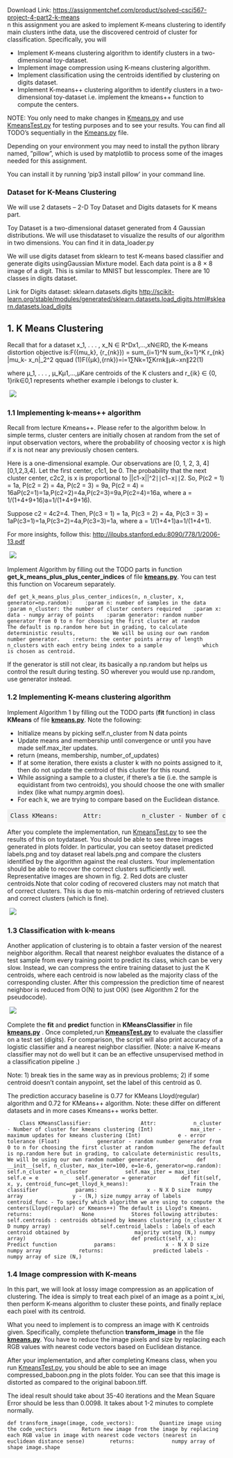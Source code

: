 Download Link: https://assignmentchef.com/product/solved-csci567-project-4-part2-k-means
<br>
n this assignment you are asked to implement K-means clustering to identify main clusters inthe data, use the discovered centroid of cluster for classification. Specifically, you will

<ul>

 <li>Implement K-means clustering algorithm to identify clusters in a two-dimensional toy-dataset.</li>

 <li>Implement image compression using K-means clustering algorithm.</li>

 <li>Implement classification using the centroids identified by clustering on digits dataset.</li>

 <li>Implement K-means++ clustering algorithm to identify clusters in a two-dimensional toy-dataset i.e. implement the kmeans++ function to compute the centers.</li>

</ul>

NOTE: You only need to make changes in <a href="http://Kmeans.py">Kmeans.py</a> and use <a href="http://KmeansTest.py">KmeansTest.py</a> for testing purposes and to see your results. You can find all TODO’s sequentially in the <a href="http://Kmeans.py">Kmeans.py</a> file.

Depending on your environment you may need to install the python library named, ”pillow”, which is used by matplotlib to process some of the images needed for this assignment.

You can install it by running ’pip3 install pillow’ in your command line.

<h3 id="dataset-for-k-means-clustering">Dataset for K-Means Clustering</h3>

We will use 2 datasets – 2-D Toy Dataset and Digits datasets for K means part.

Toy Dataset is a two-dimensional dataset generated from 4 Gaussian distributions. We will use thisdataset to visualize the results of our algorithm in two dimensions. You can find it in data_loader.py

We will use digits dataset from sklearn to test K-means based classifier and generate digits usingGaussian Mixture model. Each data point is a 8 × 8 image of a digit. This is similar to MNIST but lesscomplex. There are 10 classes in digits dataset.

Link for Digits dataset: sklearn.datasets.digits <a href="http://scikit-learn.org/stable/modules/generated/sklearn.datasets.load_digits.html#sklearn.datasets.load_digits">http://scikit-learn.org/stable/modules/generated/sklearn.datasets.load_digits.html#sklearn.datasets.load_digits</a>

<h2 id="k-means-clustering">1. K Means Clustering</h2>

Recall that for a dataset <span class="katex--inline"><span class="katex"><span class="katex-mathml">x_1, . . . , x_N ∈ R^D</span><span class="katex-html" aria-hidden="true"><span class="base"><span class="mord"><span class="mord mathdefault">x</span><span class="msupsub"><span class="vlist-t vlist-t2"><span class="vlist-r"><span class="vlist"><span class=""><span class="sizing reset-size6 size3 mtight"><span class="mord mtight">1</span></span></span></span><span class="vlist-s">​</span></span></span></span></span><span class="mpunct">,</span><span class="mord">.</span><span class="mord">.</span><span class="mord">.</span><span class="mpunct">,</span><span class="mord"><span class="mord mathdefault">x</span><span class="msupsub"><span class="vlist-t vlist-t2"><span class="vlist-r"><span class="vlist"><span class=""><span class="sizing reset-size6 size3 mtight"><span class="mord mathdefault mtight">N</span></span></span></span><span class="vlist-s">​</span></span></span></span></span><span class="mrel">∈</span></span><span class="base"><span class="mord"><span class="mord mathdefault">R</span><span class="msupsub"><span class="vlist-t"><span class="vlist-r"><span class="vlist"><span class=""><span class="sizing reset-size6 size3 mtight"><span class="mord mathdefault mtight">D</span></span></span></span></span></span></span></span></span></span></span></span>, the K-means distortion objective is:<span class="katex--display"><span class="katex-display"><span class="katex"><span class="katex-mathml">F({mu_k}, {r_{nk}}) = sum_{i=1}^N sum_{k=1}^K r_{nk} |mu_k- x_n|_2^2 qquad (1)</span><span class="katex-html" aria-hidden="true"><span class="base"><span class="mord mathdefault">F</span><span class="mopen">(</span><span class="mopen">{</span><span class="mord"><span class="mord mathdefault">μ</span><span class="msupsub"><span class="vlist-t vlist-t2"><span class="vlist-r"><span class="vlist"><span class=""><span class="sizing reset-size6 size3 mtight"><span class="mord mathdefault mtight">k</span></span></span></span><span class="vlist-s">​</span></span></span></span></span><span class="mclose">}</span><span class="mpunct">,</span><span class="mopen">{</span><span class="mord"><span class="mord mathdefault">r</span><span class="msupsub"><span class="vlist-t vlist-t2"><span class="vlist-r"><span class="vlist"><span class=""><span class="sizing reset-size6 size3 mtight"><span class="mord mtight"><span class="mord mathdefault mtight">n</span><span class="mord mathdefault mtight">k</span></span></span></span></span><span class="vlist-s">​</span></span></span></span></span><span class="mclose">}</span><span class="mclose">)</span><span class="mrel">=</span></span><span class="base"><span class="mop op-limits"><span class="vlist-t vlist-t2"><span class="vlist-r"><span class="vlist"><span class=""><span class="sizing reset-size6 size3 mtight"><span class="mord mtight"><span class="mord mathdefault mtight">i</span><span class="mrel mtight">=</span>1</span></span></span><span class=""><span class="mop op-symbol large-op">∑</span></span><span class=""><span class="sizing reset-size6 size3 mtight"><span class="mord mathdefault mtight">N</span></span></span></span><span class="vlist-s">​</span></span></span></span><span class="mop op-limits"><span class="vlist-t vlist-t2"><span class="vlist-r"><span class="vlist"><span class=""><span class="sizing reset-size6 size3 mtight"><span class="mord mtight"><span class="mord mathdefault mtight">k</span><span class="mrel mtight">=</span>1</span></span></span><span class=""><span class="mop op-symbol large-op">∑</span></span><span class=""><span class="sizing reset-size6 size3 mtight"><span class="mord mathdefault mtight">K</span></span></span></span><span class="vlist-s">​</span></span></span></span><span class="mord"><span class="mord mathdefault">r</span><span class="msupsub"><span class="vlist-t vlist-t2"><span class="vlist-r"><span class="vlist"><span class=""><span class="sizing reset-size6 size3 mtight"><span class="mord mtight"><span class="mord mathdefault mtight">n</span><span class="mord mathdefault mtight">k</span></span></span></span></span><span class="vlist-s">​</span></span></span></span></span><span class="mord">∥</span><span class="mord"><span class="mord mathdefault">μ</span><span class="msupsub"><span class="vlist-t vlist-t2"><span class="vlist-r"><span class="vlist"><span class=""><span class="sizing reset-size6 size3 mtight"><span class="mord mathdefault mtight">k</span></span></span></span><span class="vlist-s">​</span></span></span></span></span><span class="mbin">−</span></span><span class="base"><span class="mord"><span class="mord mathdefault">x</span><span class="msupsub"><span class="vlist-t vlist-t2"><span class="vlist-r"><span class="vlist"><span class=""><span class="sizing reset-size6 size3 mtight"><span class="mord mathdefault mtight">n</span></span></span></span><span class="vlist-s">​</span></span></span></span></span><span class="mord">∥<span class="msupsub"><span class="vlist-t vlist-t2"><span class="vlist-r"><span class="vlist"><span class=""><span class="sizing reset-size6 size3 mtight"><span class="mord mtight">2</span></span></span><span class=""><span class="sizing reset-size6 size3 mtight"><span class="mord mtight">2</span></span></span></span><span class="vlist-s">​</span></span></span></span></span><span class="mopen">(</span><span class="mord">1</span><span class="mclose">)</span></span></span></span></span></span>

where <span class="katex--inline"><span class="katex"><span class="katex-mathml">µ_1, . . . , µ_K</span><span class="katex-html" aria-hidden="true"><span class="base"><span class="mord">µ<span class="msupsub"><span class="vlist-t vlist-t2"><span class="vlist-r"><span class="vlist"><span class=""><span class="sizing reset-size6 size3 mtight"><span class="mord mtight">1</span></span></span></span><span class="vlist-s">​</span></span></span></span></span><span class="mpunct">,</span><span class="mord">.</span><span class="mord">.</span><span class="mord">.</span><span class="mpunct">,</span><span class="mord">µ<span class="msupsub"><span class="vlist-t vlist-t2"><span class="vlist-r"><span class="vlist"><span class=""><span class="sizing reset-size6 size3 mtight"><span class="mord mathdefault mtight">K</span></span></span></span><span class="vlist-s">​</span></span></span></span></span></span></span></span></span> are centroids of the K clusters and <span class="katex--inline"><span class="katex"><span class="katex-mathml">r_{ik} ∈ {0, 1}</span><span class="katex-html" aria-hidden="true"><span class="base"><span class="mord"><span class="mord mathdefault">r</span><span class="msupsub"><span class="vlist-t vlist-t2"><span class="vlist-r"><span class="vlist"><span class=""><span class="sizing reset-size6 size3 mtight"><span class="mord mtight"><span class="mord mathdefault mtight">i</span><span class="mord mathdefault mtight">k</span></span></span></span></span><span class="vlist-s">​</span></span></span></span></span><span class="mrel">∈</span></span><span class="base"><span class="mord">0<span class="mpunct">,</span>1</span></span></span></span></span> represents whether example i belongs to cluster k.

<img decoding="async" data-src="Algo1.png" class="lazyload" src="data:image/gif;base64,R0lGODlhAQABAAAAACH5BAEKAAEALAAAAAABAAEAAAICTAEAOw==">

 <noscript>

  <img decoding="async" src="Algo1.png">

 </noscript>

<h3 id="implementing-k-means-algorithm">1.1 Implementing k-means++ algorithm</h3>

Recall from lecture Kmeans++. Please refer to the algorithm below. In simple terms, cluster centers are initially chosen at random from the set of input observation vectors, where the probability of choosing vector x is high if x is not near any previously chosen centers.

Here is a one-dimensional example. Our observations are <span class="katex--inline"><span class="katex"><span class="katex-mathml">[0, 1, 2, 3, 4]</span><span class="katex-html" aria-hidden="true"><span class="base"><span class="mopen">[</span><span class="mord">0</span><span class="mpunct">,</span><span class="mord">1</span><span class="mpunct">,</span><span class="mord">2</span><span class="mpunct">,</span><span class="mord">3</span><span class="mpunct">,</span><span class="mord">4</span><span class="mclose">]</span></span></span></span></span>. Let the first center, <span class="katex--inline"><span class="katex"><span class="katex-mathml">c1</span><span class="katex-html" aria-hidden="true"><span class="base"><span class="mord mathdefault">c</span><span class="mord">1</span></span></span></span></span>, be 0. The probability that the next cluster center, <span class="katex--inline"><span class="katex"><span class="katex-mathml">c2</span><span class="katex-html" aria-hidden="true"><span class="base"><span class="mord mathdefault">c</span><span class="mord">2</span></span></span></span></span>, is x is proportional to <span class="katex--inline"><span class="katex"><span class="katex-mathml">||c1-x||^2</span><span class="katex-html" aria-hidden="true"><span class="base"><span class="mord">∣</span><span class="mord">∣</span><span class="mord mathdefault">c</span><span class="mord">1</span><span class="mbin">−</span></span><span class="base"><span class="mord mathdefault">x</span><span class="mord">∣</span><span class="mord">∣<span class="msupsub"><span class="vlist-t"><span class="vlist-r"><span class="vlist"><span class=""><span class="sizing reset-size6 size3 mtight"><span class="mord mtight">2</span></span></span></span></span></span></span></span></span></span></span></span>. So, <span class="katex--inline"><span class="katex"><span class="katex-mathml">P(c2 = 1) = 1a, P(c2 = 2) = 4a, P(c2 = 3) = 9a, P(c2 = 4) = 16a</span><span class="katex-html" aria-hidden="true"><span class="base"><span class="mord mathdefault">P</span><span class="mopen">(</span><span class="mord mathdefault">c</span><span class="mord">2</span><span class="mrel">=</span></span><span class="base"><span class="mord">1</span><span class="mclose">)</span><span class="mrel">=</span></span><span class="base"><span class="mord">1</span><span class="mord mathdefault">a</span><span class="mpunct">,</span><span class="mord mathdefault">P</span><span class="mopen">(</span><span class="mord mathdefault">c</span><span class="mord">2</span><span class="mrel">=</span></span><span class="base"><span class="mord">2</span><span class="mclose">)</span><span class="mrel">=</span></span><span class="base"><span class="mord">4</span><span class="mord mathdefault">a</span><span class="mpunct">,</span><span class="mord mathdefault">P</span><span class="mopen">(</span><span class="mord mathdefault">c</span><span class="mord">2</span><span class="mrel">=</span></span><span class="base"><span class="mord">3</span><span class="mclose">)</span><span class="mrel">=</span></span><span class="base"><span class="mord">9</span><span class="mord mathdefault">a</span><span class="mpunct">,</span><span class="mord mathdefault">P</span><span class="mopen">(</span><span class="mord mathdefault">c</span><span class="mord">2</span><span class="mrel">=</span></span><span class="base"><span class="mord">4</span><span class="mclose">)</span><span class="mrel">=</span></span><span class="base"><span class="mord">1</span><span class="mord">6</span><span class="mord mathdefault">a</span></span></span></span></span>, where <span class="katex--inline"><span class="katex"><span class="katex-mathml">a = 1/(1+4+9+16)</span><span class="katex-html" aria-hidden="true"><span class="base"><span class="mord mathdefault">a</span><span class="mrel">=</span></span><span class="base"><span class="mord">1</span><span class="mord">/</span><span class="mopen">(</span><span class="mord">1</span><span class="mbin">+</span></span><span class="base"><span class="mord">4</span><span class="mbin">+</span></span><span class="base"><span class="mord">9</span><span class="mbin">+</span></span><span class="base"><span class="mord">1</span><span class="mord">6</span><span class="mclose">)</span></span></span></span></span>.

Suppose <span class="katex--inline"><span class="katex"><span class="katex-mathml">c2 = 4</span><span class="katex-html" aria-hidden="true"><span class="base"><span class="mord mathdefault">c</span><span class="mord">2</span><span class="mrel">=</span></span><span class="base"><span class="mord">4</span></span></span></span></span>. Then, <span class="katex--inline"><span class="katex"><span class="katex-mathml">P(c3 = 1) = 1a, P(c3 = 2) = 4a, P(c3 = 3) = 1a</span><span class="katex-html" aria-hidden="true"><span class="base"><span class="mord mathdefault">P</span><span class="mopen">(</span><span class="mord mathdefault">c</span><span class="mord">3</span><span class="mrel">=</span></span><span class="base"><span class="mord">1</span><span class="mclose">)</span><span class="mrel">=</span></span><span class="base"><span class="mord">1</span><span class="mord mathdefault">a</span><span class="mpunct">,</span><span class="mord mathdefault">P</span><span class="mopen">(</span><span class="mord mathdefault">c</span><span class="mord">3</span><span class="mrel">=</span></span><span class="base"><span class="mord">2</span><span class="mclose">)</span><span class="mrel">=</span></span><span class="base"><span class="mord">4</span><span class="mord mathdefault">a</span><span class="mpunct">,</span><span class="mord mathdefault">P</span><span class="mopen">(</span><span class="mord mathdefault">c</span><span class="mord">3</span><span class="mrel">=</span></span><span class="base"><span class="mord">3</span><span class="mclose">)</span><span class="mrel">=</span></span><span class="base"><span class="mord">1</span><span class="mord mathdefault">a</span></span></span></span></span>, where <span class="katex--inline"><span class="katex"><span class="katex-mathml">a = 1/(1+4+1)</span><span class="katex-html" aria-hidden="true"><span class="base"><span class="mord mathdefault">a</span><span class="mrel">=</span></span><span class="base"><span class="mord">1</span><span class="mord">/</span><span class="mopen">(</span><span class="mord">1</span><span class="mbin">+</span></span><span class="base"><span class="mord">4</span><span class="mbin">+</span></span><span class="base"><span class="mord">1</span><span class="mclose">)</span></span></span></span></span>.

For more insights, follow this: <a href="http://ilpubs.stanford.edu:8090/778/1/2006-13.pdf">http://ilpubs.stanford.edu:8090/778/1/2006-13.pdf</a>

<img decoding="async" data-src="kmeans++.png" class="lazyload" src="data:image/gif;base64,R0lGODlhAQABAAAAACH5BAEKAAEALAAAAAABAAEAAAICTAEAOw==">

 <noscript>

  <img decoding="async" src="kmeans++.png">

 </noscript>

Implement Algorithm by filling out the TODO parts in function <strong>get_k_means_plus_plus_center_indices</strong> of file <strong><a href="http://kmeans.py">kmeans.py</a></strong>. You can test this function on Vocareum separately.

<pre><code>def get_k_means_plus_plus_center_indices(n, n_cluster, x, generator=np.random):    :param n: number of samples in the data    :param n_cluster: the number of cluster centers required    :param x: data - numpy array of points    :param generator: random number generator from 0 to n for choosing the first cluster at random            The default is np.random here but in grading, to calculate deterministic results,            We will be using our own random number generator.    :return: the center points array of length n_clusters with each entry being index to a sample             which is chosen as centroid.           </code></pre>

If the generator is still not clear, its basically a np.random but helps us control the result during testing. SO wherever you would use np.random, use generator instead.

<h3 id="implementing-k-means-clustering-algorithm">1.2 Implementing K-means clustering algorithm</h3>

Implement Algorithm 1 by filling out the TODO parts (<strong>fit</strong> function) in class <strong>KMeans</strong> of file <strong><a href="http://kmeans.py">kmeans.py</a></strong>. Note the following:

<ul>

 <li>Initialize means by picking self.n_cluster from N data points</li>

 <li>Update means and membership until convergence or until you have made self.max_iter updates.</li>

 <li>return (means, membership, number_of_updates)</li>

 <li>If at some iteration, there exists a cluster k with no points assigned to it, then do not update the centroid of this cluster for this round.</li>

 <li>While assigning a sample to a cluster, if there’s a tie (i.e. the sample is equidistant from two centroids), you should choose the one with smaller index (like what numpy.argmin does).</li>

 <li>For each k, we are trying to compare based on the Euclidean distance.</li>

</ul>

<pre class=" language-undefined"><code class="prism language- language-undefined" style="font-family: 'Roboto Mono', 'Lucida Sans Typewriter', 'Lucida Console', monaco, Courrier, monospace; font-size: inherit; background-color: rgba(0, 0, 0, 0.05); border-radius: 3px; padding: 0.5em; display: block; text-size-adjust: none; overflow-x: auto; white-space: pre;">Class KMeans:       Attr:           n_cluster - Number of cluster for kmeans clustering (Int)           max_iter - maximum updates for kmeans clustering (Int)           e - error tolerance (Float)           generator - random number generator from 0 to n for choosing the first cluster at random               The default is np.random here but in grading, to calculate deterministic results,               We will be using our own random number generator.                      def __init__(self, n_cluster, max_iter=100, e=0.0001, generator=np.random):               self.n_cluster = n_cluster               self.max_iter = max_iter               self.e = e               self.generator = generator                        def fit(self, x, centroid_func=get_lloyd_k_means):               Finds n_cluster in the data x               params:                x - N X D numpy array               centroid_func - To specify which algorithm we are using to compute the centers(Lloyd(regular) or Kmeans++) The default is Lloyd's Kmeans.                              returns: A tuple (centroids a n_cluster X D numpy array, y a length (N,) numpy array where cell i is the ith sample's assigned cluster, number_of_updates a Int)           Note: Number of iterations is the number of time you update the assignment</code></pre>

After you complete the implementation, run <a href="http://KmeansTest.py">KmeansTest.py</a> to see the results of this on toydataset. You should be able to see three images generated in plots folder. In particular, you can seetoy dataset predicted labels.png and toy dataset real labels.png and compare the clusters identified by the algorithm against the real clusters. Your implementation should be able to recover the correct clusters sufficiently well. Representative images are shown in fig. 2. Red dots are cluster centroids.Note that color coding of recovered clusters may not match that of correct clusters. This is due to mis-matchin ordering of retrieved clusters and correct clusters (which is fine).

<img decoding="async" data-src="PA4img.png" class="lazyload" src="data:image/gif;base64,R0lGODlhAQABAAAAACH5BAEKAAEALAAAAAABAAEAAAICTAEAOw==">

 <noscript>

  <img decoding="async" src="PA4img.png">

 </noscript>

<h3 id="classification-with-k-means">1.3 Classification with k-means</h3>

Another application of clustering is to obtain a faster version of the nearest neighbor algorithm. Recall that nearest neighbor evaluates the distance of a test sample from every training point to predict its class, which can be very slow. Instead, we can compress the entire training dataset to just the K centroids, where each centroid is now labeled as the majority class of the corresponding cluster. After this compression the prediction time of nearest neighbor is reduced from O(N) to just O(K) (see Algorithm 2 for the pseudocode).

<img decoding="async" data-src="Algo2.png" class="lazyload" src="data:image/gif;base64,R0lGODlhAQABAAAAACH5BAEKAAEALAAAAAABAAEAAAICTAEAOw==">

 <noscript>

  <img decoding="async" src="Algo2.png">

 </noscript>

Complete the <strong>fit</strong> and <strong>predict</strong> function in <strong>KMeansClassifier</strong> in file <strong><a href="http://kmeans.py">kmeans.py</a></strong> . Once completed,run <strong><a href="http://KmeansTest.py">KmeansTest.py</a></strong> to evaluate the classifier on a test set (digits). For comparison, the script will also print accuracy of a logistic classifier and a nearest neighbor classifier. (Note: a naive K-means classifier may not do well but it can be an effective unsupervised method in a classification pipeline .)

Note: 1) break ties in the same way as in previous problems; 2) if some centroid doesn’t contain anypoint, set the label of this centroid as 0.

The prediction accuracy baseline is 0.77 for KMeans Lloyd(regular) algorithm and 0.72 for KMeans++ algorithm. Note: these differ on different datasets and in more cases Kmeans++ works better.

<pre><code>    Class KMeansClassifier:                Attr:            n_cluster - Number of cluster for kmeans clustering (Int)            max_iter - maximum updates for kmeans clustering (Int)            e - error tolerance (Float)            generator - random number generator from 0 to n for choosing the first cluster at random            The default is np.random here but in grading, to calculate deterministic results,            We will be using our own random number generator.            def __init__(self, n_cluster, max_iter=100, e=1e-6, generator=np.random):            self.n_cluster = n_cluster            self.max_iter = max_iter            self.e = e            self.generator = generator        def fit(self, x, y, centroid_func=get_lloyd_k_means):                    Train the classifier            params:                x - N X D size  numpy array                y - (N,) size numpy array of labels                centroid_func - To specify which algorithm we are using to compute the centers(Lloyd(regular) or Kmeans++) The default is Lloyd's Kmeans.            returns:                None            Stores following attributes:                self.centroids : centroids obtained by kmeans clustering (n_cluster X D numpy array)                self.centroid_labels : labels of each centroid obtained by                     majority voting (N,) numpy array)                                  def predict(self, x):                    Predict function            params:                x - N X D size  numpy array            returns:                predicted labels - numpy array of size (N,)                       </code></pre>

<h3 id="image-compression-with-k-means">1.4 Image compression with K-means</h3>

In this part, we will look at lossy image compression as an application of clustering. The idea is simply to treat each pixel of an image as a point <span class="katex--inline"><span class="katex"><span class="katex-mathml">x_i</span><span class="katex-html" aria-hidden="true"><span class="base"><span class="mord"><span class="mord mathdefault">x</span><span class="msupsub"><span class="vlist-t vlist-t2"><span class="vlist-r"><span class="vlist"><span class=""><span class="sizing reset-size6 size3 mtight"><span class="mord mathdefault mtight">i</span></span></span></span><span class="vlist-s">​</span></span></span></span></span></span></span></span></span>, then perform K-means algorithm to cluster these points, and finally replace each pixel with its centroid.

What you need to implement is to compress an image with K centroids given. Specifically, complete thefunction <strong>transform_image</strong> in the file <strong><a href="http://kmeans.py">kmeans.py</a></strong>. You have to reduce the image pixels and size by replacing each RGB values with nearest code vectors based on Euclidean distance.

After your implementation, and after completing Kmeans class, when you run <a href="http://KmeansTest.py">KmeansTest.py</a>, you should be able to see an image compressed_baboon.png in the plots folder. You can see that this image is distorted as compared to the original baboon.tiff.

The ideal result should take about 35-40 iterations and the Mean Square Error should be less than 0.0098. It takes about 1-2 minutes to complete normally.

<pre><code>def transform_image(image, code_vectors):        Quantize image using the code_vectors        Return new image from the image by replacing each RGB value in image with nearest code vectors (nearest in euclidean distance sense)        returns:            numpy array of shape image.shape</code></pre>